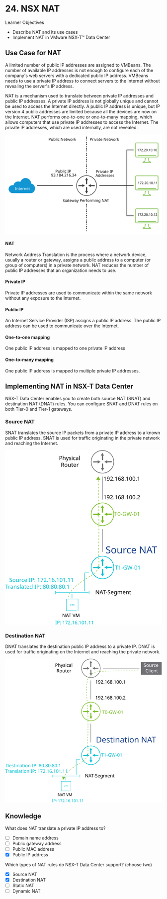# 24. NSX NAT

Learner Objectives
- Describe NAT and its use cases
- Implement NAT in VMware NSX-T™ Data Center

## Use Case for NAT

A limited number of public IP addresses are assigned to VMBeans. The number of available IP addresses is not enough to configure each of the company's web servers with a dedicated public IP address. VMBeans needs to use a private IP address to connect servers to the Internet without revealing the server's IP address.

NAT is a mechanism used to translate between private IP addresses and public IP addresses. A private IP address is not globally unique and cannot be used to access the Internet directly. A public IP address is unique, but IP version 4 public addresses are limited because all the devices are now on the Internet. NAT performs one-to-one or one-to-many mapping, which allows computers that use private IP addresses to access the Internet. The private IP addresses, which are used internally, are not revealed.

![](../../images/NAT-usecase.svg)

#### NAT

Network Address Translation is the process where a network device, usually a router or gateway, assigns a public address to a computer (or group of computers) in a private network. NAT reduces the number of public IP addresses that an organization needs to use.

#### Private IP
Private IP addresses are used to communicate within the same network without any exposure to the Internet.

#### Public IP
An Internet Service Provider (ISP) assigns a public IP address. The public IP address can be used to communicate over the Internet.

#### One-to-one mapping
One public IP address is mapped to one private IP address

#### One-to-many mapping
One public IP address is mapped to multiple private IP addresses.

## Implementing NAT in NSX-T Data Center

NSX-T Data Center enables you to create both source NAT (SNAT) and destination NAT (DNAT) rules. You can configure SNAT and DNAT rules on both Tier-0 and Tier-1 gateways.

### Source NAT

SNAT translates the source IP packets from a private IP address to a known public IP address. SNAT is used for traffic originating in the private network and reaching the Internet.

![](../../images/SNAT.svg)

### Destination NAT

DNAT translates the destination public IP address to a private IP. DNAT is used for traffic originating on the Internet and reaching the private network.

![](../../images/DNAT.svg)

## Knowledge

What does NAT translate a private IP address to?

- [ ] Domain name address
- [ ] Public gateway address
- [ ] Public MAC address
- [X] Public IP address

Which types of NAT rules do NSX-T Data Center support? (choose two)

- [X] Source NAT
- [X] Destination NAT
- [ ] Static NAT
- [ ] Dynamic NAT